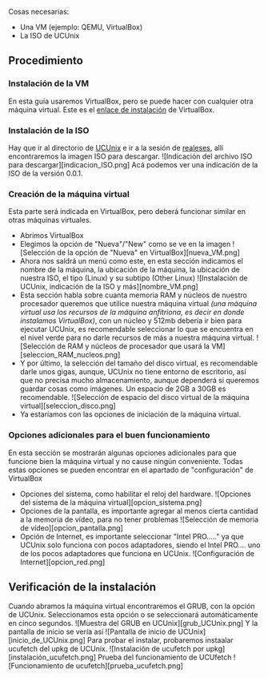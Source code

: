 Cosas necesarias:
- Una VM (ejemplo: QEMU, VirtualBox)
- La ISO de UCUnix
## Procedimiento
### Instalación de la VM
En esta guía usaremos VirtualBox, pero se puede hacer con cualquier otra máquina virtual.
Este es el [enlace de instalación](https://www.virtualbox.org/wiki/Downloads) de VirtualBox.
### Instalación de la ISO
Hay que ir al directorio de [UCUnix](https://github.com/s-blanco-dev/UCUnix) e ir a la sesión de [realeses](https://github.com/s-blanco-dev/UCUnix/releases), allí encontraremos la imagen ISO para descargar.
![Indicación del archivo ISO para descargar][indicacion_ISO.png]
Acá podemos ver una indicación de la ISO de la versión 0.0.1.
### Creación de la máquina virtual
Esta parte será indicada en VirtualBox, pero deberá funcionar similar en otras máquinas virtuales.
* Abrimos VirtualBox
* Elegimos la opción de "Nueva"/"New" como se ve en la imagen
  ![Selección de la opción de "Nueva" en VirtualBox][nueva_VM.png]
* Ahora nos saldrá un menú como este, en esta sección indicamos el nombre de la máquina, la ubicación de la máquina, la ubicación de nuestra ISO,  el tipo (Linux) y su subtipo (Other Linux) 
  ![Instalación de UCUnix, indicación de la ISO y más][nombre_VM.png]
* Esta sección habla sobre cuanta memoria RAM y núcleos de nuestro procesador queremos que utilice nuestra máquina virtual _(una máquina virtual usa los recursos de la máquina anfitriona, es decir en donde instalamos VirtualBox)_, con un núcleo y 512mb debería ir bien para ejecutar UCUnix, es recomendable seleccionar lo que se encuentra en el nivel verde para no darle recursos de más a nuestra máquina virtual.
  ![Selección de RAM y núcleos de procesador que usará la VM][seleccion_RAM_nucleos.png]
* Y por último, la selección del tamaño del disco virtual, es recomendable darle unos gigas, aunque, UCUnix no tiene entorno de escritorio, así que no precisa mucho almacenamiento, aunque dependerá si queremos guardar cosas como imágenes. Un espacio de 2GB a 30GB es recomendable.
  ![Selección de espacio del disco virtual de la máquina virtual][seleccion_disco.png]
* Ya estaríamos con las opciones de iniciación de la máquina virtual.
### Opciones adicionales para el buen funcionamiento
En esta sección se mostrarán algunas opciones adicionales para que funcione bien la máquina virtual y no cause ningún conveniente. Todas estas opciones se pueden encontrar en el apartado de "configuración" de VirtualBox
* Opciones del sistema, como habilitar el reloj del hardware.
  ![Opciones del sistema de la máquina virtual][opcion_sistema.png]
* Opciones de la pantalla, es importante agregar al menos cierta cantidad a la memoria de vídeo, para no tener problemas
  ![Selección de memoria de vídeo][opcion_pantalla.png]
* Opción de Internet, es importante seleccionar "Intel PRO....." ya que UCUnix solo funciona con pocos adaptadores, siendo el Intel PRO.... uno de los pocos adaptadores que funciona en UCUnix.
  ![Configuración de Internet][opcion_red.png]
## Verificación de la instalación
Cuando abramos la máquina virtual encontraremos el GRUB, con la opción de UCUnix. Seleccionamos esta opción o se seleccionará automáticamente en cinco segundos.
![Muestra del GRUB en UCUnix][grub_UCUnix.png]
Y la pantalla de inicio se vería así
![Pantalla de inicio de UCUnix][inicio_de_UCUnix.png]
Para probar el instalar, probaremos instaalar ucufetch del upkg de UCUnix.
![Instalación de ucufetch por upkg][instalación_ucufetch.png]
Prueba del funcionamiento de UCUfetch
![Funcionamiento de ucufetch][prueba_ucufetch.png]